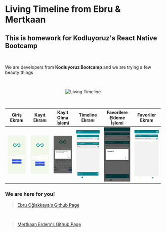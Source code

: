 # Living Timeline from Ebru & Mertkaan

## This is homework for Kodluyoruz's React Native Bootcamp

<br />

We are developers from **Kodluyoruz Bootcamp** and we are trying a few beauty things

<br />
<p align="center">
<img src="screenshots/LivingTimeline.gif" alt="Living Timeline" width=270 >
</p>
<br />

|            Giriş Ekranı             |              Kayıt Ekranı              |             Kayıt Olma İşlemi              |          Timeline Ekranı           |          Favorilere Ekleme İşlemi          |           Favoriler Ekranı            |
| :---------------------------------: | :------------------------------------: | :----------------------------------------: | :--------------------------------: | :----------------------------------------: | :-----------------------------------: |
| ![Login](screenshots/Login.png '1') | ![Sign Up](screenshots/SignUp.png '2') | ![Sign Up](screenshots/SignUpDone.png '3') | ![Login](screenshots/Timeline.png) | ![Sign Up](screenshots/AddToFavorites.png) | ![Sign Up](screenshots/Favorites.png) |

### We are here for you!

> [Ebru Oğlakkaya's Github Page](https://github.com/ebruoglakkaya "Ebru Oğlakkaya's Github Page")

<br />

> [Mertkaan Erdem's Github Page](https://github.com/mertkaanerdem "Mertkaan Erdem's Github Page")
